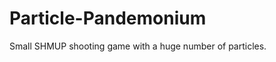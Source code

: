 Particle-Pandemonium
====================

Small SHMUP shooting game with a huge number of particles.
